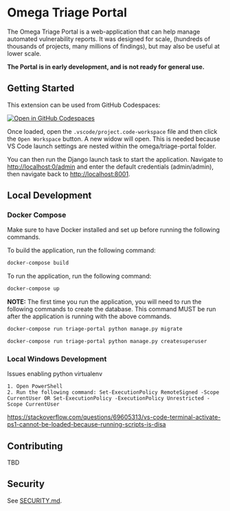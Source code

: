 # Omega Triage Portal

The Omega Triage Portal is a web-application that can help manage automated vulnerability reports.
It was designed for scale, (hundreds of thousands of projects, many millions of findings),
but may also be useful at lower scale.

**The Portal is in early development, and is not ready for general use.**

## Getting Started

This extension can be used from GitHub Codespaces:

[![Open in GitHub Codespaces](https://github.com/codespaces/badge.svg)](https://github.com/codespaces/new?machine=basicLinux32gb&repo=426394209&ref=scovetta%2Fadd-triage-portal&location=WestUs2&devcontainer_path=.devcontainer%2Ftriage-portal%2Fdevcontainer.json)

Once loaded, open the `.vscode/project.code-workspace` file and then click the `Open Workspace`
button. A new widow will open. This is needed because VS Code launch settings are nested
within the omega/triage-portal folder.

You can then run the Django launch task to start the application. Navigate to
<http://localhost:0/admin> and enter the default credentials (admin/admin), then
navigate back to <http://localhost:8001>.

## Local Development

### Docker Compose
Make sure to have Docker installed and set up before running the following commands.

To build the application, run the following command:
```bash
docker-compose build
```

To run the application, run the following command:
```bash
docker-compose up
```

**NOTE:** The first time you run the application, you will need to run the following commands to
create the database. This command MUST be run after the application is running with the above commands.

```bash
docker-compose run triage-portal python manage.py migrate
```

```bash
docker-compose run triage-portal python manage.py createsuperuser
```

### Local Windows Development

Issues enabling python virtualenv

    1. Open PowerShell
    2. Run the following command: Set-ExecutionPolicy RemoteSigned -Scope CurrentUser OR Set-ExecutionPolicy -ExecutionPolicy Unrestricted -Scope CurrentUser

https://stackoverflow.com/questions/69605313/vs-code-terminal-activate-ps1-cannot-be-loaded-because-running-scripts-is-disa

## Contributing

TBD

## Security

See [SECURITY.md](https://github.com/ossf/omega-triage-portal/blob/main/SECURITY.md).
